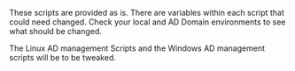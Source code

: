 These scripts are provided as is.
There are variables within each script that could need changed. 
Check your local and AD Domain environments to see what should be changed.


The Linux AD management Scripts and the Windows AD management scripts will be to be tweaked.
